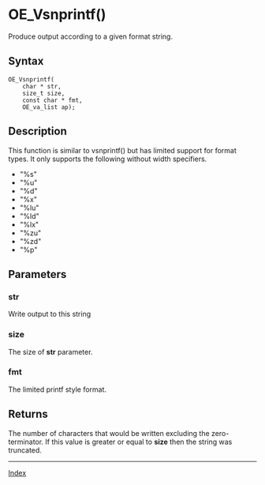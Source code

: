 # OE_Vsnprintf()

Produce output according to a given format string.

## Syntax

    OE_Vsnprintf(
        char * str,
        size_t size,
        const char * fmt,
        OE_va_list ap);
## Description 

This function is similar to vsnprintf() but has limited support for format types. It only supports the following without width specifiers.

- "%s"
- "%u"
- "%d"
- "%x"
- "%lu"
- "%ld"
- "%lx"
- "%zu"
- "%zd"
- "%p"




## Parameters

### str

Write output to this string


### size

The size of **str** parameter.


### fmt

The limited printf style format.


## Returns

The number of characters that would be written excluding the zero-terminator. If this value is greater or equal to **size**  then the string was truncated.


---
[Index](index.md)

